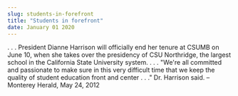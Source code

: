 ```yaml
---
slug: students-in-forefront
title: "Students in forefront"
date: January 01 2020
---
```


 
<p>
  . . . President Dianne Harrison will officially end her tenure at CSUMB on
  June 10, when she takes over the presidency of CSU Northridge, the largest
  school in the California State University system. . . . "We're all committed
  and passionate to make sure in this very difficult time that we keep the
  quality of student education front and center . . ." Dr. Harrison said. –
  Monterey Herald, May 24, 2012
</p>
 
